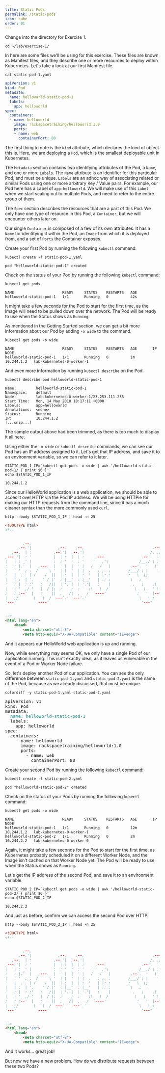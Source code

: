 ```yaml
---
title: Static Pods
permalink: /static-pods
icon: cube
order: 01
---
```


Change into the directory for Exercise 1.

```
cd ~/lab/exercise-1/
```

In here are some files we'll be using for this exercise. These files are known as Manifest files, and they describe one or more resources to deploy within Kubernetes. Let's take a look at our first Manifest file.

```
cat static-pod-1.yaml
```

```yaml
apiVersion: v1
kind: Pod
metadata:
  name: helloworld-static-pod-1
  labels:
    app: helloworld
spec:
  containers:
  - name: helloworld
    image: rackspacetraining/helloworld:1.0
    ports:
    - name: web
      containerPort: 80
```

The first thing to note is the `Kind` attribute, which declares the kind of object this is. Here, we are deploying a `Pod`, which is the smallest deployable unit in Kubernetes.

The `Metadata` section contains two identifying attributes of the Pod, a `Name`, and one or more `Labels`. The `Name` attribute is an identifier for this particular Pod, and must be unique. `Labels` are an adhoc way of associating related or similar Pods using one or more arbitrary Key / Value pairs. For example, our Pod here has a Label of `app:helloworld`. We will make use of this `Label` when we start scaling out to multiple Pods, and need to refer to the entire group of them.

The `Spec` section describes the resources that are a part of this Pod. We only have one type of resource in this Pod, a `Container`, but we will encounter others later on.

Our single `Container` is composed of a few of its own attributes. It has a `Name` for identifying it within the Pod, an `Image` from which it is deployed from, and a set of `Ports` the Container exposes.

Create your first Pod by running the following `kubectl` command:

```
kubectl create -f static-pod-1.yaml
```

```console
pod "helloworld-static-pod-1" created
```

Check on the status of your Pod by running the following `kubectl` command:

```
kubectl get pods
```

```console
NAME                      READY     STATUS    RESTARTS   AGE
helloworld-static-pod-1   1/1       Running   0          42s
```

It might take a few seconds for the Pod to start for the first time, as the Image will need to be pulled down over the network. The Pod will be ready to use when the Status shows as `Running`.

As mentioned in the Getting Started section, we can get a bit more information about our Pod by adding `-o wide` to the command.

```
kubectl get pods -o wide
```

```console
NAME                      READY     STATUS    RESTARTS   AGE       IP           NODE
helloworld-static-pod-1   1/1       Running   0          1m        10.244.1.2   lab-kubernetes-0-worker-1
```

And even more information by running `kubectl describe` on the Pod.

```
kubectl describe pod helloworld-static-pod-1
```

```console
Name:         helloworld-static-pod-1
Namespace:    default
Node:         lab-kubernetes-0-worker-1/23.253.111.235
Start Time:   Mon, 14 May 2018 18:17:11 +0000
Labels:       app=helloworld
Annotations:  <none>
Status:       Running
IP:           10.244.1.2
[...snip...]
```

The sample output above had been trimmed, as there is too much to display it all here.

Using either the `-o wide` or `kubectl describe` commands, we can see our Pod has an IP address assigned to it. Let's get that IP address, and save it to an environment variable, so we can refer to it later.

```
STATIC_POD_1_IP=`kubectl get pods -o wide | awk '/helloworld-static-pod-1/ { print $6 }'`
echo $STATIC_POD_1_IP
```

```console
10.244.1.2
```

Since our HelloWorld application is a web application, we should be able to acces it over HTTP via the Pod IP address. We will be using HTTPie for making our HTTP requests from the command line, since it has a much cleaner syntax than the more commonly used `curl`.

```
http --body $STATIC_POD_1_IP | head -n 25
```

```html
<!DOCTYPE html>
<!--

                                                                                                              
        ,--,                                                                                                    
      ,--.'|            ,--,    ,--,                               .---.                     ,--,               
   ,--,  | :          ,--.'|  ,--.'|                              /. ./|                   ,--.'|         ,---, 
,---.'|  : '          |  | :  |  | :     ,---.                .--'.  ' ;   ,---.    __  ,-.|  | :       ,---.'| 
|   | : _' |          :  : '  :  : '    '   ,'\              /__./ \ : |  '   ,'\ ,' ,'/ /|:  : '       |   | : 
:   : |.'  |   ,---.  |  ' |  |  ' |   /   /   |         .--'.  '   \' . /   /   |'  | |' ||  ' |       |   | | 
|   ' '  ; :  /     \ '  | |  '  | |  .   ; ,. :        /___/ \ |    ' '.   ; ,. :|  |   ,''  | |     ,--.__| | 
'   |  .'. | /    /  ||  | :  |  | :  '   | |: :        ;   \  \;      :'   | |: :'  :  /  |  | :    /   ,'   | 
|   | :  | '.    ' / |'  : |__'  : |__'   | .; :         \   ;  `      |'   | .; :|  | '   '  : |__ .   '  /  | 
'   : |  : ;'   ;   /||  | '.'|  | '.'|   :    |          .   \    .\  ;|   :    |;  : |   |  | '.'|'   ; |:  | 
|   | '  ,/ '   |  / |;  :    ;  :    ;\   \  /            \   \   ' \ | \   \  / |  , ;   ;  :    ;|   | '/  ' 
;   : ;--'  |   :    ||  ,   /|  ,   /  `----'              :   '  |--"   `----'   ---'    |  ,   / |   :    :| 
|   ,/       \   \  /  ---`-'  ---`-'                        \   \ ;                        ---`-'   \   \  /   
'---'         `----'                                          '---"                                   `----'    
                                                                                                              

-->
<html lang="en">
	<head>
		<meta charset="utf-8">
		<meta http-equiv="X-UA-Compatible" content="IE=edge">
```

And it appears our HelloWorld web application is up and running.

Now, while everything may seems OK, we only have a single Pod of our application running. This isn't exactly ideal, as it leaves us vulnerable in the event of a Pod or Worker Node failure.

So, let's deploy another Pod of our application. You can see the only difference between `static-pod-1.yaml` and `static-pod-2.yaml` is the name of the Pod, because as we already discussed, that must be unique.

```
colordiff -y static-pod-1.yaml static-pod-2.yaml
```

<pre>
apiVersion: v1                                                  apiVersion: v1
kind: Pod                                                       kind: Pod
metadata:                                                       metadata:
<span style="color:teal;">  name: helloworld-static-pod-1                               |   name: helloworld-static-pod-2</span>
  labels:                                                         labels:
    app: helloworld                                                 app: helloworld
spec:                                                           spec:
  containers:                                                     containers:
    - name: helloworld                                              - name: helloworld
      image: rackspacetraining/helloworld:1.0                         image: rackspacetraining/helloworld:1.0
      ports:                                                          ports:
        - name: web                                                     - name: web
          containerPort: 80                                               containerPort: 80
</pre>

Create your second Pod by running the following `kubectl` command:

```
kubectl create -f static-pod-2.yaml
```

```console
pod "helloworld-static-pod-2" created
```

Check on the status of your Pods by running the following `kubectl` command:

```
kubectl get pods -o wide
```

```console
NAME                      READY     STATUS    RESTARTS   AGE       IP           NODE
helloworld-static-pod-1   1/1       Running   0          12m       10.244.1.2   lab-kubernetes-0-worker-1
helloworld-static-pod-2   1/1       Running   0          2m        10.244.2.2   lab-kubernetes-0-worker-0
```

Again, it might take a few seconds for the Pod to start for the first time, as Kubernetes probably scheduled it on a different Worker Node, and the Image isn't cached on that Worker Node yet. The Pod will be ready to use when the Status shows as `Running`.

Let's get the IP address of the second Pod, and save it to an environment variable.

```
STATIC_POD_2_IP=`kubectl get pods -o wide | awk '/helloworld-static-pod-2/ { print $6 }'`
echo $STATIC_POD_2_IP
```

```console
10.244.2.2
```

And just as before, confirm we can access the second Pod over HTTP.

```
http --body $STATIC_POD_2_IP | head -n 25
```

```html
<!DOCTYPE html>
<!--

                                                                                                              
        ,--,                                                                                                    
      ,--.'|            ,--,    ,--,                               .---.                     ,--,               
   ,--,  | :          ,--.'|  ,--.'|                              /. ./|                   ,--.'|         ,---, 
,---.'|  : '          |  | :  |  | :     ,---.                .--'.  ' ;   ,---.    __  ,-.|  | :       ,---.'| 
|   | : _' |          :  : '  :  : '    '   ,'\              /__./ \ : |  '   ,'\ ,' ,'/ /|:  : '       |   | : 
:   : |.'  |   ,---.  |  ' |  |  ' |   /   /   |         .--'.  '   \' . /   /   |'  | |' ||  ' |       |   | | 
|   ' '  ; :  /     \ '  | |  '  | |  .   ; ,. :        /___/ \ |    ' '.   ; ,. :|  |   ,''  | |     ,--.__| | 
'   |  .'. | /    /  ||  | :  |  | :  '   | |: :        ;   \  \;      :'   | |: :'  :  /  |  | :    /   ,'   | 
|   | :  | '.    ' / |'  : |__'  : |__'   | .; :         \   ;  `      |'   | .; :|  | '   '  : |__ .   '  /  | 
'   : |  : ;'   ;   /||  | '.'|  | '.'|   :    |          .   \    .\  ;|   :    |;  : |   |  | '.'|'   ; |:  | 
|   | '  ,/ '   |  / |;  :    ;  :    ;\   \  /            \   \   ' \ | \   \  / |  , ;   ;  :    ;|   | '/  ' 
;   : ;--'  |   :    ||  ,   /|  ,   /  `----'              :   '  |--"   `----'   ---'    |  ,   / |   :    :| 
|   ,/       \   \  /  ---`-'  ---`-'                        \   \ ;                        ---`-'   \   \  /   
'---'         `----'                                          '---"                                   `----'    
                                                                                                              

-->
<html lang="en">
	<head>
		<meta charset="utf-8">
		<meta http-equiv="X-UA-Compatible" content="IE=edge">
```

And it works... great job!

But now we have a new problem. How do we distribute requests between these two Pods?
